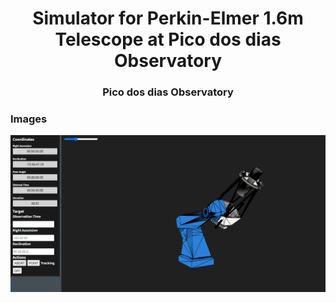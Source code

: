 <h1 align="center">Simulator for Perkin-Elmer 1.6m Telescope at Pico dos dias Observatory</h1>
<h3 align="center">Pico dos dias Observatory</h3>

### Images
<img src="screenshot.png" alt="simulator">

